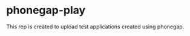 phonegap-play
=============

This rep is created to upload test applications created using phonegap.
